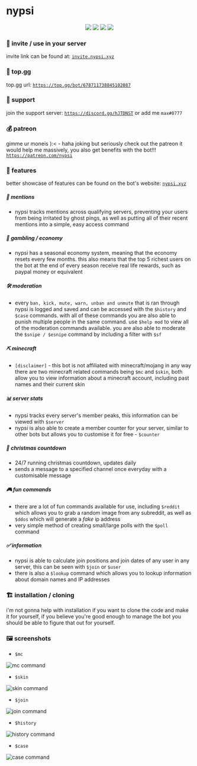 # nypsi

<p align="center">
  <a href="https://discord.gg/hJTDNST"><img src="https://badgen.net/discord/members/hJTDNST"></a>
  <a href="https://github.com/tekoh/nypsi/actions/workflows/codeql-analysis.yml"><img src="https://github.com/tekoh/nypsi/actions/workflows/codeql-analysis.yml/badge.svg"></a>
  <a href="https://github.com/tekoh/nypsi/actions/workflows/test.yml"><img src="https://github.com/tekoh/nypsi/actions/workflows/test.yml/badge.svg"></a>
  <a href="https://github.com/tekoh/nypsi"><img src ="https://sloc.xyz/github/tekoh/nypsi"></a>
</p>

### 🍟 invite / use in your server

invite link can be found at: [`invite.nypsi.xyz`](http://invite.nypsi.xyz)

### 🍪 top.gg

top.gg url: [`https://top.gg/bot/678711738845102087`](https://top.gg/bot/678711738845102087)

### 🌴 support

join the support server: [`https://discord.gg/hJTDNST`](https://discord.gg/hJTDNST) or add me `max#0777`

### 💰 patreon

gimme ur moneis ):< - haha joking but seriously check out the patreon it would help me massively, you also get benefits with the bot!!! [`https://patreon.com/nypsi`](https://patreon.com/nypsi)

### 🌵 features

better showcase of features can be found on the bot's website: [`nypsi.xyz`](https://nypsi.xyz)

##### 💬 mentions

-   nypsi tracks mentions across qualifying servers, preventing your users from being irritated by ghost pings, as well as putting all of their recent mentions into a simple, easy access command

##### 💸 gambling / economy

-   nypsi has a seasonal economy system, meaning that the economy resets every few months. this also means that the top 5 richest users on the bot at the end of every season receive real life rewards, such as paypal money or equivalent

##### 🛠 moderation

-   every `ban, kick, mute, warn, unban and unmute` that is ran through nypsi is logged and saved and can be accessed with the `$history` and `$case` commands. with all of these commands you are also able to punish multiple people in the same command. use `$help mod` to view all of the moderation commands available. you are also able to moderate the `$snipe / $esnipe` command by including a filter with `$sf`

##### ⛏ minecraft

-   `[disclaimer]` - this bot is not affiliated with minecraft/mojang in any way there are two minecraft related commands being `$mc` and `$skin`, both allow you to view information about a minecraft account, including past names and their current skin

##### 📊 server stats

-   nypsi tracks every server's member peaks, this information can be viewed with `$server`
-   nypsi is also able to create a member counter for your server, similar to other bots but allows you to customise it for free - `$counter`

##### 🎅 christmas countdown

-   24/7 running christmas countdown, updates daily
-   sends a message to a specified channel once everyday with a customisable message

##### 🎮 fun commands

-   there are a lot of fun commands available for use, including `$reddit` which allows you to grab a random image from any subreddit, as well as `$ddos` which will generate a _fake_ ip address
-   very simple method of creating small/large polls with the `$poll` command

##### ✅ information

-   nypsi is able to calculate join positions and join dates of any user in any server, this can be seen with `$join` or `$user`
-   there is also a `$lookup` command which allows you to lookup information about domain names and IP addresses

### 🏗 installation / cloning

i'm not gonna help with installation if you want to clone the code and make it for yourself, if you believe you're good enough to manage the bot you should be able to figure that out for yourself.

### 🖼 screenshots

-   `$mc`

![mc command](https://i.imgur.com/pHFadD9.png)

-   `$skin`

![skin command](https://i.imgur.com/z8UmBXM.png)

-   `$join`

![join command](https://i.imgur.com/DjXm8lV.png)

-   `$history`

![history command](https://i.imgur.com/2f5bcWO.png)

-   `$case`

![case command](https://i.imgur.com/py6lDQg.png)
